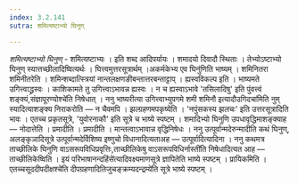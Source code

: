 ```yaml
---
index: 3.2.141
sutra: शमित्यष्टाभ्यो घिनुण्

---
```

_शमित्यष्टाभ्यो घिनुण्_ - शमित्यष्टाभ्यः । इति शब्द आदिपर्यायः । शमादयो दिवादौ स्थिताः । तेभ्योऽष्टाभ्यो घिनुण् स्यात्तच्छीलादिष्वित्यर्थः । घित्त्वमुत्तरसूत्रार्थम् ।अकर्मकेभ्य एव घिनु॑णिति भाष्यम् । शमिनितरा शमिनीतरेति । शमिन्शब्दात्स्त्रियां नान्तलक्षणङीबन्तात्तरबन्ताट्टाप् । ह्यस्वविकल्प इति । भाष्यमते उगित्त्वाद्ध्रस्वः । काशिकामते तु उगित्त्वाऽभावन्न ह्यस्वः । न च ह्यस्वाऽभावे 'तसिलादिषु' इति पुंवत्त्वं शङ्क्यं,संज्ञापूरण्योश्चे॑ति निषेधात् । ननु भाष्यरीत्या उगित्त्वाभ्युपगमे शमी शमिनौ इत्यादौउगिदचा॑मिति नुम् स्यादित्याशङ्क्य निराकरोति —  न चैवमपि । झल्ग्रहणमपकृष्येति । 'नपुंसकस्य झलचः' इति उत्तरसूत्रादिति भावः । एतच्च प्रकृतसूत्रे, 'युवोरनाकौ' इति सूत्रे च भाष्ये स्पष्टम् । शमादिभ्यो घिनुणि उपधावृद्धिमाशङ्क्याह —  नोदात्तेति । प्रमादीति । प्रमादीति । मान्तत्वाऽभावान्न वृद्धिनिषेधः । ननु उत्पूर्वान्मदेरुन्मादीति कथं घिनुण्, अलङ्कृञादिसूत्रे उत्पूर्वान्मदेर्विशिष्य इष्णुचो विधानादित्यताअह —  उत्पूर्वादित्यादिना । ननु कथमत्र ताच्छीलिके घिनुणि वाऽसरूपविधिप्रवृत्तिः,ताच्छीलिकेषु वाऽसरूपविधिर्नास्ती॑ति निषेधादित्यत आह —  ताच्छीलिकेष्विति । इयं परिभाषानन्दहिंसे॑त्यादिवक्ष्यमाणसूत्रे ज्ञापितेति भाष्ये स्पष्टम् । प्रायिकमिति । एतच्चसूददीपदीक्षश्चे॑ति दीपग्रहणादितिजुचङ्क्रम्यदन्द्रम्ये॑ति सूत्रे भाष्ये स्पष्टम् ।